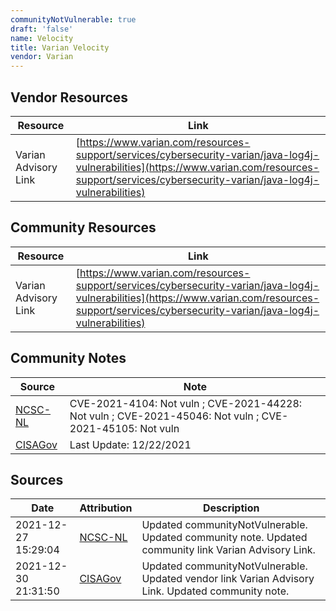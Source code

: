 ```yaml
---
communityNotVulnerable: true
draft: 'false'
name: Velocity
title: Varian Velocity
vendor: Varian
---
```


## Vendor Resources
| Resource | Link |
| --- | --- |
| Varian Advisory Link | [https://www.varian.com/resources-support/services/cybersecurity-varian/java-log4j-vulnerabilities](https://www.varian.com/resources-support/services/cybersecurity-varian/java-log4j-vulnerabilities) |

## Community Resources
| Resource | Link |
| --- | --- |
| Varian Advisory Link | [https://www.varian.com/resources-support/services/cybersecurity-varian/java-log4j-vulnerabilities](https://www.varian.com/resources-support/services/cybersecurity-varian/java-log4j-vulnerabilities) |

## Community Notes
| Source | Note |
| --- | --- |
| [NCSC-NL](https://github.com/NCSC-NL/log4shell/blob/main/software/README.md) | CVE-2021-4104: Not vuln ; CVE-2021-44228: Not vuln ; CVE-2021-45046: Not vuln ; CVE-2021-45105: Not vuln </ul> |
| [CISAGov](https://raw.githubusercontent.com/cisagov/log4j-affected-db/develop/README.md) | Last Update: 12/22/2021 |

## Sources
| Date | Attribution | Description |
| --- | --- | --- |
| 2021-12-27 15:29:04 | [NCSC-NL](https://github.com/NCSC-NL/log4shell/blob/main/software/README.md) | Updated communityNotVulnerable. Updated community note. Updated community link Varian Advisory Link.  |
| 2021-12-30 21:31:50 | [CISAGov](https://raw.githubusercontent.com/cisagov/log4j-affected-db/develop/README.md) | Updated communityNotVulnerable. Updated vendor link Varian Advisory Link. Updated community note.  |
